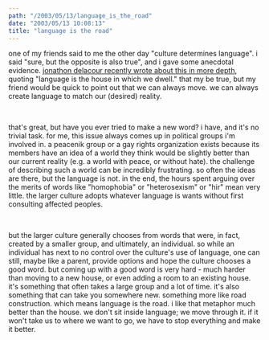 ```yaml
---
path: "/2003/05/13/language_is_the_road" 
date: "2003/05/13 10:08:13" 
title: "language is the road" 
---
```

<p>one of my friends said to me the other day "culture determines language". i said "sure, but the opposite is also true", and i gave some anecdotal evidence. <a href="http://weblog.delacour.net/archives/000901.html ">jonathon delacour recently wrote about this in more depth</a>, quoting "language is the house in which we dwell." that my be true, but my friend would be quick to point out that we can always move. we can always create language to match our (desired) reality.</p><br><p>that's great, but have you ever tried to make a new word? i have, and it's no trivial task. for me, this issue always comes up in political groups i'm involved in. a peacenik group or a gay rights organization exists because its members have an idea of a world they think would be slightly better than our current reality (e.g. a world with peace, or without hate). the challenge of describing such a world can be incredibly frustrating. so often the ideas are there, but the language is not. in the end, the hours spent arguing over the merits of words like "homophobia" or "heterosexism" or "hir" mean very little. the larger culture adopts whatever language is wants without first consulting affected peoples.</p><br><p>but the larger culture generally chooses from words that were, in fact, created by a smaller group, and ultimately, an individual. so while an individual has next to no control over the culture's use of language, one can still, maybe like a parent, provide options and hope the culture chooses a good word. but coming up with a good word is very hard - much harder than moving to a new house, or even adding a room to an existing house. it's something that often takes a large group and a lot of time. it's also something that can take you somewhere new. something more like road construction. which means language is the road. i like that metaphor much better than the house. we don't sit inside language; we move through it. if it won't take us to where we want to go, we have to stop everything and make it better.</p>